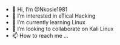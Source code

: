 - 👋 Hi, I’m @Nkosie1981
- 👀 I’m interested in eTical Hacking
- 🌱 I’m currently learning Linux
- 💞️ I’m looking to collaborate on Kali Linux 
- 📫 How to reach me ...

<!---
Nkosie1981/Nkosie1981 is a ✨ special ✨ repository because its `README.md` (this file) appears on your GitHub profile.
You can click the Preview link to take a look at your changes.
--->
